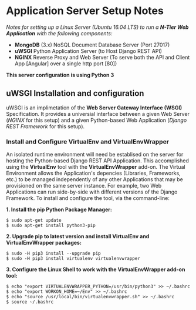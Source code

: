 # Application Server Setup Notes
*Notes for setting up a Linux Server (Ubuntu 16.04 LTS) to run a **N-Tier Web Application** with the following components:*
* **MongoDB** (3.x) NoSQL Document Database Server (Port 27017)
* **uWSGI** Python Application Server (to Host Django REST API)
* **NGINX** Reverse Proxy and Web Server (To serve both the API and Client App [Angular] over a single http port [80])

**This server configuration is using Python 3**

## uWSGI Installation and configuration
uWSGI is an implimetation of the **Web Server Gateway Interface (WSGI)** Specification. It provides a universial interface 
between a given Web Server (*NGINX* for this setup) and a given Python-based Web Application (*Django REST Framework* 
for this setup).

### Install and Configure VirtualEnv and VirtualEnvWrapper
An isolated runtime environment will need be establised on the server for hosting the Python-based Django REST API Application.  This accomplished using the **VirtualEnv** tool with the **VirtualEnvWrapper** add-on.  The Virtual Environment allows the Application's depencies (Libraries, Frameworks, etc.) to be managed independently of any other Applications that may be provisioned on the same server instance. For example, two Web Applications can run side-by-side with different versions of the Django Framework. To install and configure the tool, via the command-line:

**1. Install the pip Python Package Manager:**
```
$ sudo apt-get update
$ sudo apt-get install python3-pip
```

**2. Upgrade pip to latest version and install VirtualEnv and VirtualEnvWrapper packages:**
```
$ sudo -H pip3 install --upgrade pip
$ sudo -H pip3 install virtualenv virtualenvwrapper
```

**3. Configure the Linux Shell to work with the VirtualEnvWrapper add-on tool:**
```
$ echo "export VIRTUALENVWRAPPER_PYTHON=/usr/bin/python3" >> ~/.bashrc
$ echo "export WORKON_HOME=~/Env" >> ~/.bashrc
$ echo "source /usr/local/bin/virtualenvwrapper.sh" >> ~/.bashrc
$ source ~/.bashrc
```
